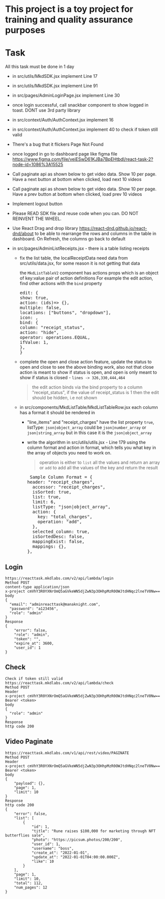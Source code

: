 # This project is a toy project for training and quality assurance purposes

# Task

All this task must be done in 1 day

- in src/utils/MkdSDK.jsx implement Line 17
- in src/utils/MkdSDK.jsx implement Line 91
- in src/pages/AdminLoginPage.jsx implement Line 30
- once login successful, call snackbar component to show logged in toast. DONT use 3rd party library
- in src/context/Auth/AuthContext.jsx implement 16
- in src/context/Auth/AuthContext.jsx implement 40 to check if token still valid
- There's a bug that it flickers Page Not Found
- once logged in go to dashboard page like figma file
  https://www.figma.com/file/veiESwD61KJBa7BpEHtbdl/react-task-2?node-id=1086%3A15525

- Call paginate api as shown below to get video data. Show 10 per page. Have a next button at bottom when clicked, load next 10 videos

- Call paginate api as shown below to get video data. Show 10 per page. Have a prev button at bottom when clicked, load prev 10 videos

- Implement logout button

- Please READ SDK file and reuse code when you can. DO NOT REINVENT THE WHEEL.
- Use React Drag and drop library https://react-dnd.github.io/react-dnd/about to be able to rearrange the rows and columns in the table in dashboard. On Refresh, the columns go back to default

- in src/pages/AdminListReceipts.jsx - there is a table listing receipts

  - fix the list table, the localReceiptData need data from src/utils/data.jsx, for some reason it is not getting that data

  
    the `MkdListTableV2` component has actions props which is an object of key:value pair of action definitions
    For example the edit action,
    find other actions with the `bind` property
    <pre>
    edit: {
    show: true,
    action: (ids)=> {},
    multiple: false,
    locations: ["buttons", "dropdown"],
    icon: <EditIcon2 />,
    bind: {
    column: "receipt_status",
    action: "hide",
    operator: operations.EQUAL,
    ifValue: 1,
    },
    }
    </pre>
  - complete the open and close action feature, update the status to open and close to see the above binding work, also not that close action is meant to show if status is open, and open is only meant to show if status is closed - `lines -> 326,330,444,464`

    > the edit action binds via the bind property to a column "receipt_status", if the value of receipt_status is 1 then the edit should be hidden, i.e not shown

  - in src/components/MkdListTable/MkdListTableRow.jsx each column has a format it should be rendered in

    - "line_items" and "receipt_charges" have the list property `true`, listType: `json|object_array` could be `json|number_array` or `json|string_array` but in this case it is the `json|object_array`

    - write the algorithm in src/utils/utils.jsx - Line 179 using the column format and action in format, which tells you what key in the array of objects you need to work on.

      > operation is either to `list` all the values and return an array or `add` to add all the values of the key and return the result

      <pre> Sample Column Format = {
      header: "receipt_charges",
        accessor: "receipt_charges",
        isSorted: true,
        list: true,
        limit: 6,
        listType: "json|object_array",
        action: {
          key: "total_charges",
          operation: "add",
        },
        selected_column: true,
        isSortedDesc: false,
        mappingExist: false,
        mappings: {},
      },
      </pre>

## Login

```
https://reacttask.mkdlabs.com/v2/api/lambda/login
Method POST
content-type application/json
x-project cmVhY3R0YXNrOmQ5aGVkeWN5djZwN3p3OHhpMzR0OWJtdHNqc2lneTV0Nw==
body
{
  "email": "adminreacttask@manaknight.com",
  "password": "a123456",
  "role": "admin"
}
Response
{
    "error": false,
    "role": "admin",
    "token": "",
    "expire_at": 3600,
    "user_id": 1
}
```

## Check

```
Check if token still valid
https://reacttask.mkdlabs.com/v2/api/lambda/check
Method POST
Header
x-project cmVhY3R0YXNrOmQ5aGVkeWN5djZwN3p3OHhpMzR0OWJtdHNqc2lneTV0Nw==
Bearer <token>
body
{
  "role": "admin"
}
Response
http code 200
```

## Video Paginate

```
https://reacttask.mkdlabs.com/v1/api/rest/video/PAGINATE
Method POST
Header
x-project cmVhY3R0YXNrOmQ5aGVkeWN5djZwN3p3OHhpMzR0OWJtdHNqc2lneTV0Nw==
Bearer <token>
body
{
    "payload": {},
    "page": 1,
    "limit": 10
}
Response
http code 200
{
    "error": false,
    "list": [
        {
            "id": 1,
            "title": "Rune raises $100,000 for marketing through NFT butterflies sale",
            "photo": "https://picsum.photos/200/200",
            "user_id": 1,
            "username": "boss",
            "create_at": "2022-01-01",
            "update_at": "2022-01-01T04:00:00.000Z",
            "like": 10
        }
    ],
    "page": 1,
    "limit": 10,
    "total": 112,
    "num_pages": 12
}

```
